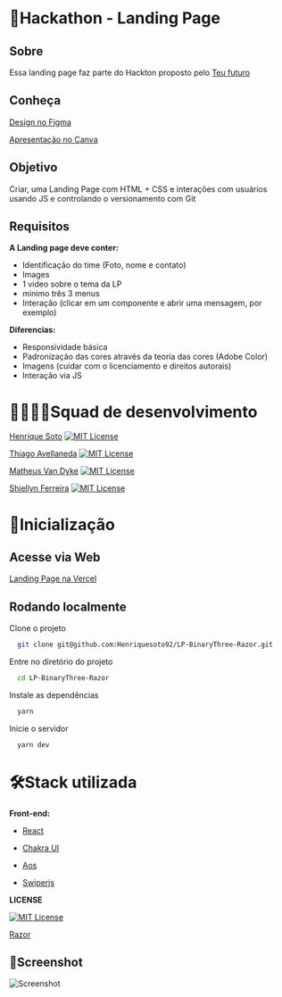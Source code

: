# 🎯**Hackathon - Landing Page**

## Sobre

Essa landing page faz parte do Hackton proposto pelo
[Teu futuro](https://teufuturo.io/)

## Conheça

[Design no Figma](https://www.figma.com/file/aln30eM2gDVqaaVimn9sd8/Razor---Landing-Page---%23Squad-11---BinaryThree?node-id=0%3A29)

[Apresentação no Canva](https://www.canva.com/design/DAFMn0Qc_0w/PEJDBNvsyYJPql9-Ti5dKw/view?utm_content=DAFMn0Qc_0w&utm_campaign=designshare&utm_medium=link2&utm_source=sharebutton)

## Objetivo

Criar, uma Landing Page com HTML + CSS e interações com usuários
usando JS e controlando o versionamento com Git

## Requisitos

**A Landing page deve conter:**

- Identificação do time (Foto, nome e contato)
- Images
- 1 video sobre o tema da LP
- minimo três 3 menus
- Interação (clicar em um componente e abrir uma mensagem, por exemplo)

**Diferencias:**

- Responsividade básica
- Padronização das cores através da teoria das cores (Adobe Color)
- Imagens (cuidar com o licenciamento e direitos autorais)
- Interação via JS



# 👨‍💻👩‍💻**Squad de desenvolvimento**

[Henrique Soto](https://github.com/Henriquesoto92)
[![MIT License](https://img.shields.io/github/followers/Henriquesoto92?style=social)](https://github.com/Henriquesoto92)

[Thiago Avellaneda](https://github.com/thiagojat)
[![MIT License](https://img.shields.io/github/followers/thiagojat?style=social)](https://github.com/thiagojat)

[Matheus Van Dyke](https://github.com/matheus-vandyke)
[![MIT License](https://img.shields.io/github/followers/matheus-vandyke?style=social)](https://github.com/matheus-vandyke)

[Shiellyn Ferreira](https://github.com/ShiellynFerr)
[![MIT License](https://img.shields.io/github/followers/ShiellynFerr?style=social)](https://github.com/ShiellynFerr)

# 🚀**Inicialização**

## Acesse via Web

[Landing Page na Vercel](https://lp-binary-three-razor.vercel.app/)

## Rodando localmente

Clone o projeto

```bash
  git clone git@github.com:Henriquesoto92/LP-BinaryThree-Razor.git
```

Entre no diretório do projeto

```bash
  cd LP-BinaryThree-Razor
```

Instale as dependências

```bash
  yarn
```

Inicie o servidor

```bash
  yarn dev
```

# 🛠**Stack utilizada**

**Front-end:**

- [React](https://pt-br.reactjs.org/)

- [Chakra UI](https://chakra-ui.com/)

- [Aos](https://michalsnik.github.io/aos/)

- [Swiperjs](https://swiperjs.com/)

**LICENSE**

[![MIT License](https://img.shields.io/badge/License-MIT-green.svg)](https://choosealicense.com/licenses/mit/)

[Razor](https://razor.com.br/)

## 📸Screenshot

![Screenshot](https://user-images.githubusercontent.com/96528794/190929612-5cad4bd7-295f-4bf9-9017-96a531cb8c32.png)
